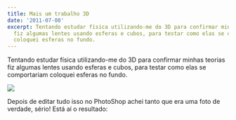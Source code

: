 ```yaml
---
title: Mais um trabalho 3D
date: '2011-07-08'
excerpt: Tentando estudar física utilizando-me do 3D para confirmar minhas teorias
  fiz algumas lentes usando esferas e cubos, para testar como elas se comportariam
  coloquei esferas no fundo.
---
```




Tentando estudar física utilizando-me do 3D para confirmar minhas teorias fiz algumas lentes usando esferas e cubos, para testar como elas se comportariam coloquei esferas no fundo.

![](https://36.media.tumblr.com/tumblr_lnzq58txKE1qma17bo1_1280.png)

Depois de editar tudo isso no PhotoShop achei tanto que era uma foto de
verdade, sério! Está aí o resultado:

